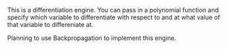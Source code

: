 This is a differentiation engine. You can pass in a polynomial function and specify which variable to differentiate with respect to 
and at what value of that variable to differeniate at. 

Planning to use Backpropagation to implement this engine. 
